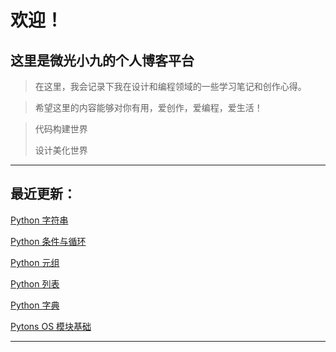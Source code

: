# 欢迎！

## 这里是微光小九的个人博客平台

> 在这里，我会记录下我在设计和编程领域的一些学习笔记和创作心得。

> 希望这里的内容能够对你有用，爱创作，爱编程，爱生活！

> 代码构建世界
>
> 设计美化世界

---

## 最近更新：

[Python 字符串](http://weiguang19.xyz/Program/index.html#/Python/PythonString)

[Python 条件与循环](http://weiguang19.xyz/Program/index.html#/Python/PythonCondition)

[Python 元组](http://weiguang19.xyz/Program/index.html#/Python/PythonTuple.md)

[Python 列表](http://weiguang19.xyz/Program/index.html#/Python/PythonList)

[Python 字典](http://weiguang19.xyz/Program/index.html#/Python/PythonDict)

[Pytons OS 模块基础](http://weiguang19.xyz/Program/index.html#/Python/PythonOsModule)

---

<!-- <div
style="position: relative; padding: 30% 45%;">

<iframe
style="position: absolute; width: 100%; height: 100%; left: 0; top: 0;"
src="https://player.bilibili.com/player.html?aid=76053337&;bvid=BV11J41127DF&cid=130096191&page=1&as_wide=1&high_quality=1&danmaku=0"
frameborder="no"
scrolling="no">

</iframe>
</div>
代码的含义：

    >> page -> 起始下标为 1 (默认值也是为1)

    >> as_wide -> 是否宽屏 【1: 宽屏, 0: 小屏】

    >> high_quality -> 是否高清 【1: 高清(最高1080p) / 0: 最低视频质量(默认)】

    >> danmaku -> 是否开启弹幕 【1: 开启(默认), 0: 关闭】

    >> allowfullscreen -> allowfullscreen= "ture" 允许全屏，使用该参数可以在浏览器中全屏播放

-->

